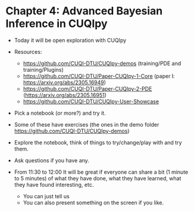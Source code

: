 # Chapter 4: Advanced Bayesian Inference in CUQIpy


- Today it will be open exploration with CUQIpy

- Resources:
  - https://github.com/CUQI-DTU/CUQIpy-demos (training/PDE and training/Plugins)
  - https://github.com/CUQI-DTU/Paper-CUQIpy-1-Core (paper I: https://arxiv.org/abs/2305.16949)
  - https://github.com/CUQI-DTU/Paper-CUQIpy-2-PDE (https://arxiv.org/abs/2305.16951)
  - https://github.com/CUQI-DTU/CUQIpy-User-Showcase

- Pick a notebook (or more?) and try it.
- Some of these have exercises (the ones in the demo folder https://github.com/CUQI-DTU/CUQIpy-demos)
- Explore the notebook, think of things to try/change/play with and try them.
- Ask questions if you have any.
- From 11:30 to 12:00 It will be great if everyone can share a bit (1 minute to 5 minutes) of what they have done, what they have learned, what they have found interesting, etc.
    - You can just tell us
    - You can also present something on the screen if you like.
